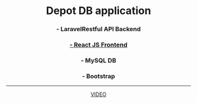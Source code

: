 <h1 align="center">Depot DB application</h1>
<h3 align="center">- LaravelRestful API Backend</h3>
<h3 align="center"><a href="https://github.com/kostakazakoff/depot_fe/tree/main">- React JS Frontend</a></h3>
<h3 align="center">- MySQL DB</h3>
<h3 align="center">- Bootstrap</h3>

<hr>
<p align="center">
<a href="https://youtu.be/tR6hB7IcMEg">VIDEO</a>
</p>
